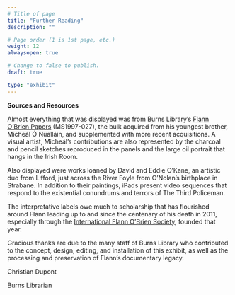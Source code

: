 ```yaml
---
# Title of page
title: "Further Reading"
description: ""

# Page order (1 is 1st page, etc.)
weight: 12
alwaysopen: true

# Change to false to publish.
draft: true

type: "exhibit"
---
```

**Sources and Resources**

Almost everything that was displayed was from Burns Library’s [Flann O’Brien Papers](https://bc-primo.hosted.exlibrisgroup.com/primo-explore/fulldisplay?docid=ALMA-BC21332671220001021&context=L&vid=bclib_new&search_scope=bcl&tab=bcl_only&lang=en_US) (MS1997-027), the bulk acquired from his youngest brother, Micheál Ó Nualláin, and supplemented with more recent acquisitions. A visual artist, Micheál’s contributions are also represented by the charcoal and pencil sketches reproduced in the panels and the large oil portrait that hangs in the Irish Room.

Also displayed were works loaned by David and Eddie O’Kane, an artistic duo from Lifford, just across the River Foyle from O’Nolan’s birthplace in Strabane. In addition to their paintings, iPads present video sequences that respond to the existential conundrums and terrors of The Third Policeman.

The interpretative labels owe much to scholarship that has flourished around Flann leading up to and since the centenary of his death in 2011, especially through the [International Flann O’Brien Society](https://www.univie.ac.at/flannobrien2011/IFOBS.html), founded that year. 

Gracious thanks are due to the many staff of Burns Library who contributed to the concept, design, editing, and installation of this exhibit, as well as the processing and preservation of Flann’s documentary legacy.

Christian Dupont

Burns Librarian
